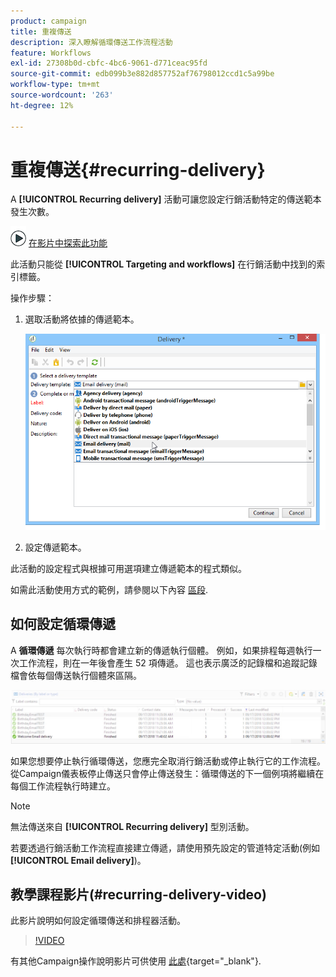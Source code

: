 ```yaml
---
product: campaign
title: 重複傳送
description: 深入瞭解循環傳送工作流程活動
feature: Workflows
exl-id: 27308b0d-cbfc-4bc6-9061-d771ceac95fd
source-git-commit: edb099b3e882d857752af76798012ccd1c5a99be
workflow-type: tm+mt
source-wordcount: '263'
ht-degree: 12%

---
```


# 重複傳送{#recurring-delivery}



A **[!UICONTROL Recurring delivery]** 活動可讓您設定行銷活動特定的傳送範本發生次數。

![](assets/do-not-localize/how-to-video.png) [在影片中探索此功能](#recurring-delivery-video)

此活動只能從 **[!UICONTROL Targeting and workflows]** 在行銷活動中找到的索引標籤。

操作步驟：

1. 選取活動將依據的傳遞範本。

   ![](assets/recurring_delivery_001.png)

1. 設定傳遞範本。

此活動的設定程式與根據可用選項建立傳遞範本的程式類似。

如需此活動使用方式的範例，請參閱以下內容 [區段](send-a-birthday-email.md#creating-a-recurring-delivery-in-a-targeting-workflow).

## 如何設定循環傳遞

A **循環傳遞** 每次執行時都會建立新的傳遞執行個體。 例如，如果排程每週執行一次工作流程，則在一年後會產生 52 項傳遞。 這也表示廣泛的記錄檔和追蹤記錄檔會依每個傳送執行個體來區隔。

![循環傳遞](assets/delivery_recurring.jpg)

如果您想要停止執行循環傳送，您應完全取消行銷活動或停止執行它的工作流程。 從Campaign儀表板停止傳送只會停止傳送發生：循環傳送的下一個例項將繼續在每個工作流程執行時建立。

>[!NOTE]
>
>無法傳送來自 **[!UICONTROL Recurring delivery]** 型別活動。
> 
>若要透過行銷活動工作流程直接建立傳遞，請使用預先設定的管道特定活動(例如 **[!UICONTROL Email delivery]**)。

## 教學課程影片(#recurring-delivery-video)

此影片說明如何設定循環傳送和排程器活動。

>[!VIDEO](https://video.tv.adobe.com/v/25040?quality=12)

有其他Campaign操作說明影片可供使用 [此處](https://experienceleague.adobe.com/docs/campaign-learn/tutorials/getting-started/introduction-to-adobe-campaign.html){target="_blank"}.
